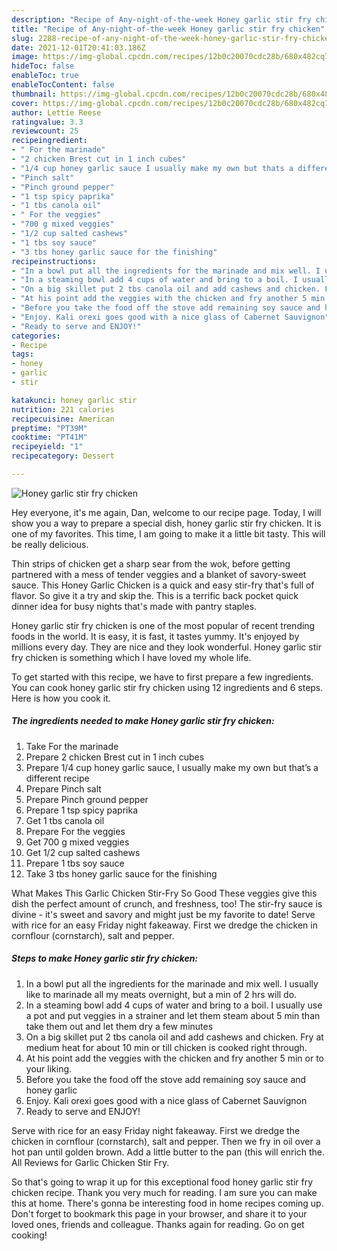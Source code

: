 ```yaml
---
description: "Recipe of Any-night-of-the-week Honey garlic stir fry chicken"
title: "Recipe of Any-night-of-the-week Honey garlic stir fry chicken"
slug: 2288-recipe-of-any-night-of-the-week-honey-garlic-stir-fry-chicken
date: 2021-12-01T20:41:03.186Z
image: https://img-global.cpcdn.com/recipes/12b0c20070cdc28b/680x482cq70/honey-garlic-stir-fry-chicken-recipe-main-photo.jpg
hideToc: false
enableToc: true
enableTocContent: false
thumbnail: https://img-global.cpcdn.com/recipes/12b0c20070cdc28b/680x482cq70/honey-garlic-stir-fry-chicken-recipe-main-photo.jpg
cover: https://img-global.cpcdn.com/recipes/12b0c20070cdc28b/680x482cq70/honey-garlic-stir-fry-chicken-recipe-main-photo.jpg
author: Lettie Reese
ratingvalue: 3.3
reviewcount: 25
recipeingredient:
- " For the marinade"
- "2 chicken Brest cut in 1 inch cubes"
- "1/4 cup honey garlic sauce I usually make my own but thats a different recipe"
- "Pinch salt"
- "Pinch ground pepper"
- "1 tsp spicy paprika"
- "1 tbs canola oil"
- " For the veggies"
- "700 g mixed veggies"
- "1/2 cup salted cashews"
- "1 tbs soy sauce"
- "3 tbs honey garlic sauce for the finishing"
recipeinstructions:
- "In a bowl put all the ingredients for the marinade and mix well. I usually like to marinade all my meats overnight, but a min of 2 hrs will do."
- "In a steaming bowl add 4 cups of water and bring to a boil. I usually use a pot and put veggies in a strainer and let them steam about 5 min than take them out and let them dry a few minutes"
- "On a big skillet put 2 tbs canola oil and add cashews and chicken. Fry at medium heat for about 10 min or till chicken is cooked right through."
- "At his point add the veggies with the chicken and fry another 5 min or to your liking."
- "Before you take the food off the stove add remaining soy sauce and honey garlic"
- "Enjoy. Kali orexi goes good with a nice glass of Cabernet Sauvignon"
- "Ready to serve and ENJOY!"
categories:
- Recipe
tags:
- honey
- garlic
- stir

katakunci: honey garlic stir 
nutrition: 221 calories
recipecuisine: American
preptime: "PT39M"
cooktime: "PT41M"
recipeyield: "1"
recipecategory: Dessert

---
```



![Honey garlic stir fry chicken](https://img-global.cpcdn.com/recipes/12b0c20070cdc28b/680x482cq70/honey-garlic-stir-fry-chicken-recipe-main-photo.jpg)

Hey everyone, it's me again, Dan, welcome to our recipe page. Today, I will show you a way to prepare a special dish, honey garlic stir fry chicken. It is one of my favorites. This time, I am going to make it a little bit tasty. This will be really delicious.

Thin strips of chicken get a sharp sear from the wok, before getting partnered with a mess of tender veggies and a blanket of savory-sweet sauce. This Honey Garlic Chicken is a quick and easy stir-fry that&#39;s full of flavor. So give it a try and skip the. This is a terrific back pocket quick dinner idea for busy nights that&#39;s made with pantry staples.

Honey garlic stir fry chicken is one of the most popular of recent trending foods in the world. It is easy, it is fast, it tastes yummy. It's enjoyed by millions every day. They are nice and they look wonderful. Honey garlic stir fry chicken is something which I have loved my whole life.


To get started with this recipe, we have to first prepare a few ingredients. You can cook honey garlic stir fry chicken using 12 ingredients and 6 steps. Here is how you cook it.

<!--inarticleads1-->

##### The ingredients needed to make Honey garlic stir fry chicken:

1. Take  For the marinade
1. Prepare 2 chicken Brest cut in 1 inch cubes
1. Prepare 1/4 cup honey garlic sauce, I usually make my own but that’s a different recipe
1. Prepare Pinch salt
1. Prepare Pinch ground pepper
1. Prepare 1 tsp spicy paprika
1. Get 1 tbs canola oil
1. Prepare  For the veggies
1. Get 700 g mixed veggies
1. Get 1/2 cup salted cashews
1. Prepare 1 tbs soy sauce
1. Take 3 tbs honey garlic sauce for the finishing


What Makes This Garlic Chicken Stir-Fry So Good These veggies give this dish the perfect amount of crunch, and freshness, too! The stir-fry sauce is divine - it&#39;s sweet and savory and might just be my favorite to date! Serve with rice for an easy Friday night fakeaway. First we dredge the chicken in cornflour (cornstarch), salt and pepper. 

<!--inarticleads2-->

##### Steps to make Honey garlic stir fry chicken:

1. In a bowl put all the ingredients for the marinade and mix well. I usually like to marinade all my meats overnight, but a min of 2 hrs will do.
1. In a steaming bowl add 4 cups of water and bring to a boil. I usually use a pot and put veggies in a strainer and let them steam about 5 min than take them out and let them dry a few minutes
1. On a big skillet put 2 tbs canola oil and add cashews and chicken. Fry at medium heat for about 10 min or till chicken is cooked right through.
1. At his point add the veggies with the chicken and fry another 5 min or to your liking.
1. Before you take the food off the stove add remaining soy sauce and honey garlic
1. Enjoy. Kali orexi goes good with a nice glass of Cabernet Sauvignon
1. Ready to serve and ENJOY!

Serve with rice for an easy Friday night fakeaway. First we dredge the chicken in cornflour (cornstarch), salt and pepper. Then we fry in oil over a hot pan until golden brown. Add a little butter to the pan (this will enrich the. All Reviews for Garlic Chicken Stir Fry. 

So that's going to wrap it up for this exceptional food honey garlic stir fry chicken recipe. Thank you very much for reading. I am sure you can make this at home. There's gonna be interesting food in home recipes coming up. Don't forget to bookmark this page in your browser, and share it to your loved ones, friends and colleague. Thanks again for reading. Go on get cooking!
